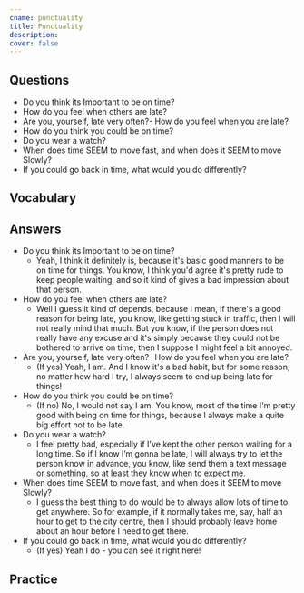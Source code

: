 ```yaml
---
cname: punctuality
title: Punctuality
description: 
cover: false
---
```

<banner></banner>

## Questions

- Do you think its Important to be on time?
- How do you feel when others are late?
- Are you, yourself, late very often?- How do you feel when you are late?
- How do you think you could be on time?
- Do you wear a watch?
- When does time SEEM to move fast, and when does it SEEM to move Slowly?
- If you could go back in time, what would you do differently?

## Vocabulary

<vocab-list>

<!-- blank -->

</vocab-list>

## Answers

- Do you think its Important to be on time?
  - Yeah, I think it definitely is, because it&#39;s basic good manners to be on time for things. You know, I think you&#39;d agree it&#39;s pretty rude to keep people waiting, and so it kind of gives a bad impression about that person.
- How do you feel when others are late?
  - Well I guess it kind of depends, because I mean, if there&#39;s a good reason for being late, you know, like getting stuck in traffic, then I will not really mind that much. But you know, if the person does not really have any excuse and it&#39;s simply because they could not be bothered to arrive on time, then I suppose I might feel a bit annoyed.
- Are you, yourself, late very often?- How do you feel when you are late?
  - (If yes) Yeah, I am. And I know it&#39;s a bad habit, but for some reason, no matter how hard I try, I always seem to end up being late for things!
- How do you think you could be on time?
  - (If no) No, I would not say I am. You know, most of the time I&#39;m pretty good with being on time for things, because I always make a quite big effort not to be late.
- Do you wear a watch?
  - I feel pretty bad, especially if I&#39;ve kept the other person waiting for a long time. So if I know I’m gonna be late, I will always try to let the person know in advance, you know, like send them a text message or something, so at least they know when to expect me.
- When does time SEEM to move fast, and when does it SEEM to move Slowly?
  - I guess the best thing to do would be to always allow lots of time to get anywhere. So for example, if it normally takes me, say, half an hour to get to the city centre, then I should probably leave home about an hour before I need to get there.
- If you could go back in time, what would you do differently?
  - (If yes) Yeah I do - you can see it right here!

## Practice

<qrfooter></qrfooter>
